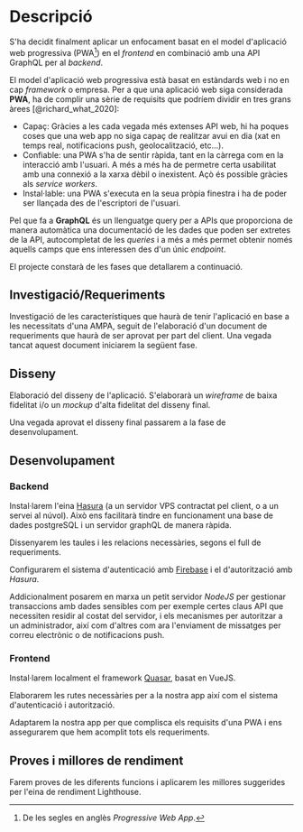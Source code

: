 # Descripció

S'ha decidit finalment aplicar un enfocament basat en el model d'aplicació web progressiva (PWA[^pwa]) en el _frontend_ en combinació amb una API GraphQL per al _backend_.

[^pwa]: De les segles en anglès _Progressive Web App_.

El model d'aplicació web progressiva està basat en estàndards web i no en cap _framework_ o empresa. Per a que una aplicació web siga considerada **PWA**, ha de complir una sèrie de requisits que podríem dividir en tres grans àrees [@richard_what_2020]:

- Capaç: Gràcies a les cada vegada més extenses API web, hi ha poques coses que una web app no siga capaç de realitzar avui en dia (xat en temps real, notificacions push, geolocalització, etc...).
- Confiable: una PWA s'ha de sentir ràpida, tant en la càrrega com en la interacció amb l'usuari. A més a més ha de permetre certa usabilitat amb una connexió a la xarxa dèbil o inexistent. Açò és possible gràcies als _service workers_.
- Instal·lable: una PWA s'executa en la seua pròpia finestra i ha de poder ser llançada des de l'escriptori de l'usuari.

Pel que fa a **GraphQL** és un llenguatge query per a APIs que proporciona de manera automàtica una documentació de les dades que poden ser extretes de la API, autocompletat de les _queries_ i a més a més permet obtenir només aquells camps que ens interessen des d'un únic _endpoint_.

El projecte constarà de les fases que detallarem a continuació.

## Investigació/Requeriments

Investigació de les característiques que haurà de tenir l'aplicació en base a les necessitats d'una AMPA, seguit de l'elaboració d'un document de requeriments que haurà de ser aprovat per part del client. Una vegada tancat aquest document iniciarem la següent fase.

## Disseny

Elaboració del disseny de l'aplicació. S'elaborarà un _wireframe_ de baixa fidelitat i/o un _mockup_ d'alta fidelitat del disseny final.

Una vegada aprovat el disseny final passarem a la fase de desenvolupament.

## Desenvolupament

### Backend

Instal·larem l'eina [Hasura](https://hasura.io/) (a un servidor VPS contractat pel client, o a un servei al núvol). Això ens facilitarà tindre en funcionament una base de dades postgreSQL i un servidor graphQL de manera ràpida.

Dissenyarem les taules i les relacions necessàries, segons el full de requeriments.

Configurarem el sistema d'autenticació amb [Firebase](https://firebase.google.com/) i el d'autorització amb _Hasura_.

Addicionalment posarem en marxa un petit servidor _NodeJS_ per gestionar transaccions amb dades sensibles com per exemple certes claus API que necessiten residir al costat del servidor, i els mecanismes per autoritzar a un administrador, així com d'altres com ara l'enviament de missatges per correu electrònic o de notificacions push.

### Frontend

Instal·larem localment el framework [Quasar](https://quasar.dev/), basat en VueJS.

Elaborarem les rutes necessàries per a la nostra app així com el sistema d'autenticació i autorització.

Adaptarem la nostra app per que complisca els requisits d'una PWA i ens assegurarem que hem acomplit tots els requeriments.

## Proves i millores de rendiment

Farem proves de les diferents funcions i aplicarem les millores suggerides per l'eina de rendiment Lighthouse.
